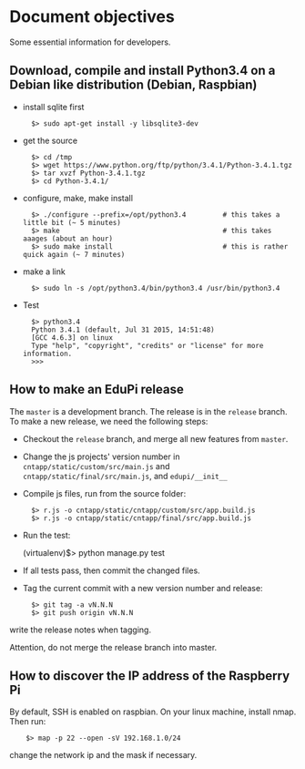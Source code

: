# Document objectives

Some essential information for developers.


## Download, compile and install Python3.4 on a Debian like distribution (Debian, Raspbian)

- install sqlite first

        $> sudo apt-get install -y libsqlite3-dev

- get the source

        $> cd /tmp
        $> wget https://www.python.org/ftp/python/3.4.1/Python-3.4.1.tgz
        $> tar xvzf Python-3.4.1.tgz
        $> cd Python-3.4.1/

- configure, make, make install

        $> ./configure --prefix=/opt/python3.4         # this takes a little bit (~ 5 minutes)
        $> make                                        # this takes aaages (about an hour)
        $> sudo make install                           # this is rather quick again (~ 7 minutes)

- make a link

        $> sudo ln -s /opt/python3.4/bin/python3.4 /usr/bin/python3.4

- Test

        $> python3.4
        Python 3.4.1 (default, Jul 31 2015, 14:51:48)
        [GCC 4.6.3] on linux
        Type "help", "copyright", "credits" or "license" for more information.
        >>>


## How to make an EduPi release

The `master` is a development branch. The release is in the `release` branch.
To make a new release, we need the following steps:

- Checkout the `release` branch, and merge all new features from `master`.

- Change the js projects' version number in `cntapp/static/custom/src/main.js`
and `cntapp/static/final/src/main.js`, and `edupi/__init__`

- Compile js files, run from the source folder:

        $> r.js -o cntapp/static/cntapp/custom/src/app.build.js
        $> r.js -o cntapp/static/cntapp/final/src/app.build.js

- Run the test:

    (virtualenv)$> python manage.py test

- If all tests pass, then commit the changed files.

- Tag the current commit with a new version number and release:

        $> git tag -a vN.N.N
        $> git push origin vN.N.N

write the release notes when tagging.

Attention, do not merge the release branch into master.


## How to discover the IP address of the Raspberry Pi

By default, SSH is enabled on raspbian. On your linux machine, install nmap. Then run:

        $> map -p 22 --open -sV 192.168.1.0/24

change the network ip and the mask if necessary.
